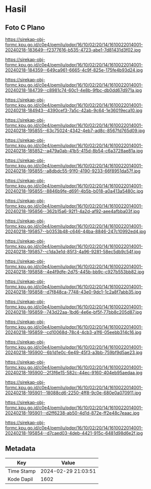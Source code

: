 # Hasil

## Foto C Plano

https://sirekap-obj-formc.kpu.go.id/c0e4/pemilu/pdpr/16/10/02/20/14/1610022014001-20240218-183649--f2377616-b535-4723-abe1-7d81431d3f02.jpg

https://sirekap-obj-formc.kpu.go.id/c0e4/pemilu/pdpr/16/10/02/20/14/1610022014001-20240218-184359--649ca961-6665-4c9f-825e-175fe4b93d24.jpg

https://sirekap-obj-formc.kpu.go.id/c0e4/pemilu/pdpr/16/10/02/20/14/1610022014001-20240218-184739--c8981c74-60c1-4e8b-9fbc-db0dd67d971a.jpg

https://sirekap-obj-formc.kpu.go.id/c0e4/pemilu/pdpr/16/10/02/20/14/1610022014001-20240218-184943--4390cef3-7a5c-42ab-9c64-1e36019eca10.jpg

https://sirekap-obj-formc.kpu.go.id/c0e4/pemilu/pdpr/16/10/02/20/14/1610022014001-20240218-195855--63c75024-4342-4eb7-ad8c-8567fd765d09.jpg

https://sirekap-obj-formc.kpu.go.id/c0e4/pemilu/pdpr/16/10/02/20/14/1610022014001-20240218-185852--a479a0ab-41b5-415d-8b54-c6a3728ae81a.jpg

https://sirekap-obj-formc.kpu.go.id/c0e4/pemilu/pdpr/16/10/02/20/14/1610022014001-20240218-195855--a8dbdc55-91f0-4190-9233-66f8951da57f.jpg

https://sirekap-obj-formc.kpu.go.id/c0e4/pemilu/pdpr/16/10/02/20/14/1610022014001-20240218-195855--8846b9fe-d691-4b5b-b018-a0a413a5480c.jpg

https://sirekap-obj-formc.kpu.go.id/c0e4/pemilu/pdpr/16/10/02/20/14/1610022014001-20240218-195856--362b15a6-92f1-4a2d-af92-aee4afbba03f.jpg

https://sirekap-obj-formc.kpu.go.id/c0e4/pemilu/pdpr/16/10/02/20/14/1610022014001-20240218-195857--b0353b48-c646-44ba-8846-247c10992ed4.jpg

https://sirekap-obj-formc.kpu.go.id/c0e4/pemilu/pdpr/16/10/02/20/14/1610022014001-20240218-195857--c1da3e1d-85f3-4a96-9281-58ec5db9c54f.jpg

https://sirekap-obj-formc.kpu.go.id/c0e4/pemilu/pdpr/16/10/02/20/14/1610022014001-20240218-195858--4e4f9dfe-2d75-445b-bb9c-c927b553bb82.jpg

https://sirekap-obj-formc.kpu.go.id/c0e4/pemilu/pdpr/16/10/02/20/14/1610022014001-20240218-195858--d7f848ca-7748-43e0-9dc1-1c2a8f7abb35.jpg

https://sirekap-obj-formc.kpu.go.id/c0e4/pemilu/pdpr/16/10/02/20/14/1610022014001-20240218-195859--743d22aa-1bd6-4e6e-bf5f-77bb8c205d87.jpg

https://sirekap-obj-formc.kpu.go.id/c0e4/pemilu/pdpr/16/10/02/20/14/1610022014001-20240218-195859--cd10068d-78c4-4cb3-a1f6-05eebb314c16.jpg

https://sirekap-obj-formc.kpu.go.id/c0e4/pemilu/pdpr/16/10/02/20/14/1610022014001-20240218-195900--6b1d1e0c-6e49-45f3-a3bb-759bf9d5ae23.jpg

https://sirekap-obj-formc.kpu.go.id/c0e4/pemilu/pdpr/16/10/02/20/14/1610022014001-20240218-195900--2f3f6e15-582c-44ec-9160-404eb95aedaa.jpg

https://sirekap-obj-formc.kpu.go.id/c0e4/pemilu/pdpr/16/10/02/20/14/1610022014001-20240218-195901--18088cd6-2250-4ff8-9c0e-680e0a070911.jpg

https://sirekap-obj-formc.kpu.go.id/c0e4/pemilu/pdpr/16/10/02/20/14/1610022014001-20240218-195901--d2ff6238-ab50-4d1d-872e-ff2e48c7eaac.jpg

https://sirekap-obj-formc.kpu.go.id/c0e4/pemilu/pdpr/16/10/02/20/14/1610022014001-20240218-195854--d7caed03-4deb-4421-915c-6481d98d6e2f.jpg


## Metadata

| Key        | Value               |
| ---------- | ------------------- |
| Time Stamp | 2024-02-29 21:03:51 |
| Kode Dapil | 1602                |



